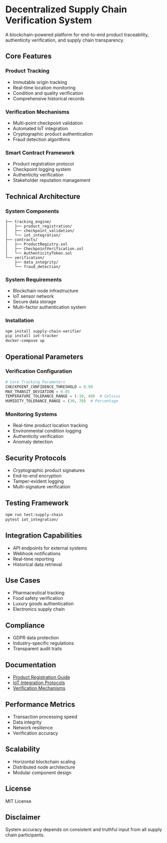 # Decentralized Supply Chain Verification System

A blockchain-powered platform for end-to-end product traceability, authenticity verification, and supply chain transparency.

## Core Features

### Product Tracking
- Immutable origin tracking
- Real-time location monitoring
- Condition and quality verification
- Comprehensive historical records

### Verification Mechanisms
- Multi-point checkpoint validation
- Automated IoT integration
- Cryptographic product authentication
- Fraud detection algorithms

### Smart Contract Framework
- Product registration protocol
- Checkpoint logging system
- Authenticity verification
- Stakeholder reputation management

## Technical Architecture

### System Components
```
├── tracking_engine/
│   ├── product_registration/
│   ├── checkpoint_validation/
│   └── iot_integration/
├── contracts/
│   ├── ProductRegistry.sol
│   ├── CheckpointVerification.sol
│   └── AuthenticityToken.sol
└── verification/
    ├── data_integrity/
    └── fraud_detection/
```

### System Requirements
- Blockchain node infrastructure
- IoT sensor network
- Secure data storage
- Multi-factor authentication system

### Installation
```bash
npm install supply-chain-verifier
pip install iot-tracker
docker-compose up
```

## Operational Parameters

### Verification Configuration
```python
# Core Tracking Parameters
CHECKPOINT_CONFIDENCE_THRESHOLD = 0.99
MAX_TRANSIT_DEVIATION = 0.05
TEMPERATURE_TOLERANCE_RANGE = (-10, 40)  # Celsius
HUMIDITY_TOLERANCE_RANGE = (30, 70)  # Percentage
```

### Monitoring Systems
- Real-time product location tracking
- Environmental condition logging
- Authenticity verification
- Anomaly detection

## Security Protocols
- Cryptographic product signatures
- End-to-end encryption
- Tamper-evident logging
- Multi-signature verification

## Testing Framework
```bash
npm run test:supply-chain
pytest iot_integration/
```

## Integration Capabilities
- API endpoints for external systems
- Webhook notifications
- Real-time reporting
- Historical data retrieval

## Use Cases
- Pharmaceutical tracking
- Food safety verification
- Luxury goods authentication
- Electronics supply chain

## Compliance
- GDPR data protection
- Industry-specific regulations
- Transparent audit trails

## Documentation
- [Product Registration Guide](docs/registration.md)
- [IoT Integration Protocols](docs/iot_integration.md)
- [Verification Mechanisms](docs/verification.md)

## Performance Metrics
- Transaction processing speed
- Data integrity
- Network resilience
- Verification accuracy

## Scalability
- Horizontal blockchain scaling
- Distributed node architecture
- Modular component design

## License
MIT License

## Disclaimer
System accuracy depends on consistent and truthful input from all supply chain participants.
